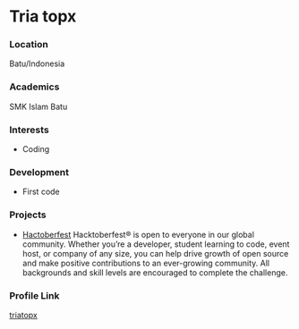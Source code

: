 # Tria topx

### Location

Batu/Indonesia

### Academics

SMK Islam Batu

### Interests

- Coding

### Development

- First code

### Projects

- [Hactoberfest](https://github.com/triatopx/Hacktoberfest) 
Hacktoberfest® is open to everyone in our global community. Whether you’re a developer, 
student learning to code, event host, or company of any size, you can help drive growth of open source and make positive contributions to an ever-growing community. 
All backgrounds and skill levels are encouraged to complete the challenge.

### Profile Link

[triatopx](https://github.com/triatopx)
